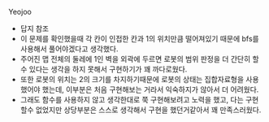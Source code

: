 Yeojoo
- 답지 참조
- 이 문제를 확인했을때 각 칸이 인접한 칸과 1의 위치만큼 떨어져있기 때문에 bfs를 사용해서 풀어야겠다고 생각했다.
- 주어진 맵 전체의 둘레에 1인 벽을 외곽에 두르면 로봇의 범위 판정을 더 간단히 할 수 있다는 생각을 하지 못해서 구현하기가 꽤 까다로웠다.
- 또한 로봇의 위치는 2의 크기를 차지하기때문에 로봇의 상태는 집합자료형을 사용했어야 했는데, 이부분은 처음 구현해보는 거라서 익숙하지가 않아서 더 어려웠다. 
- 그래도 함수를 사용하지 않고 생각한대로 쭉 구현해보려고 노력을 했고, 다는 구현할수 없었지만 상당부분은 스스로 생각해서 구현을 했던거같아서 꽤 만족스러웠다.